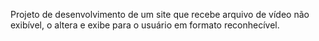 Projeto de desenvolvimento de um site que recebe arquivo de vídeo não exibível, o altera e exibe para o usuário em formato reconhecível.